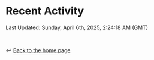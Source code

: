 # Recent Activity

<!--RECENT_ACTIVITY:start-->
<!--RECENT_ACTIVITY:end-->

<!--RECENT_ACTIVITY:last_update-->
Last Updated: Sunday, April 6th, 2025, 2:24:18 AM (GMT)
<!--RECENT_ACTIVITY:last_update_end-->

<br>

↩️ [Back to the home page](/README.md)
